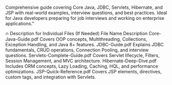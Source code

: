 Comprehensive guide covering Core Java, JDBC, Servlets, Hibernate, and JSP with real-world examples, interview questions, and best practices. Ideal for Java developers preparing for job interviews and working on enterprise applications."

🔥 Description for Individual Files (If Needed)
File Name	Description
Core-Java-Guide.pdf	Covers OOP concepts, Multithreading, Collections, Exception Handling, and Java 8+ features.
JDBC-Guide.pdf	Explains JDBC fundamentals, CRUD operations, Connection Pooling, and interview questions.
Servlets-Complete-Guide.pdf	Covers Servlet lifecycle, Filters, Session Management, and MVC architecture.
Hibernate-Deep-Dive.pdf	Includes ORM concepts, Lazy Loading, Caching, HQL, and performance optimizations.
JSP-Quick-Reference.pdf	Covers JSP elements, directives, custom tags, and integration with Servlets.
